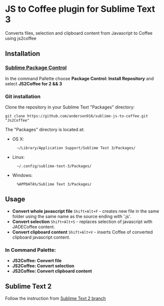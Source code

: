 # JS to Coffee plugin for Sublime Text 3

Converts files, selection and clipboard content from Javascript to Coffee using js2coffee

## Installation

### [Sublime Package Control](http://wbond.net/sublime_packages/package_control)

In the command Pallette choose **Package Control: Install Repository** and select **JS2Coffee for 2 && 3**

### Git installation

Clone the repository in your Sublime Text "Packages" directory:

    git clone https://github.com/anderson916/sublime-js-to-coffee.git "Js2Coffee"

The "Packages" directory is located at:

* OS X:

        ~/Library/Application Support/Sublime Text 3/Packages/

* Linux:

        ~/.config/sublime-text-3/Packages/

* Windows:

        %APPDATA%/Sublime Text 3/Packages/

## Usage

* **Convert whole javascript file** `Shift+Alt+F` - creates new file in the same folder using the same name as the source ending with '.js'.
* **Convert selection** `Shift+Alt+S` - replaces selection of javascript with JADECoffee content.
* **Convert clipboard content** `Shift+Alt+V` - inserts Coffee of converted clipboard javascript content.

### In Command Palette:

* **JS2Coffee: Convert file**
* **JS2Coffee: Convert selection**
* **JS2Coffee: Convert clipboard content**

## Sublime Text 2

Follow the instruction from [Sublime Text 2 branch](https://github.com/anderson916/sublime-js-to-coffee/tree/SublimeText2)
